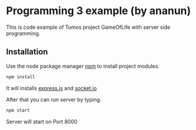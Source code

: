 # Programming 3 example (by ananun)

This is code example of Tumos project GameOfLife with server side programming.

## Installation

Use the node package manager [npm](https://www.npmjs.com/) to install project modules.

```bash
npm install
```

It will installs [express.js](https://expressjs.com/) and [socket.io](https://socket.io/)

After that you can run server by typing.

```bash
npm start
```

Server will start on Port 8000
